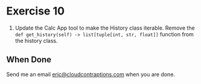 # Exercise 10

1. Update the Calc App tool to make the History class iterable. Remove the `def get_history(self) -> list[tuple[int, str, float]]` function from the history class.

## When Done

Send me an email [eric@cloudcontraptions.com](mailto:eric@cloudcontraptions.com) when you are done.